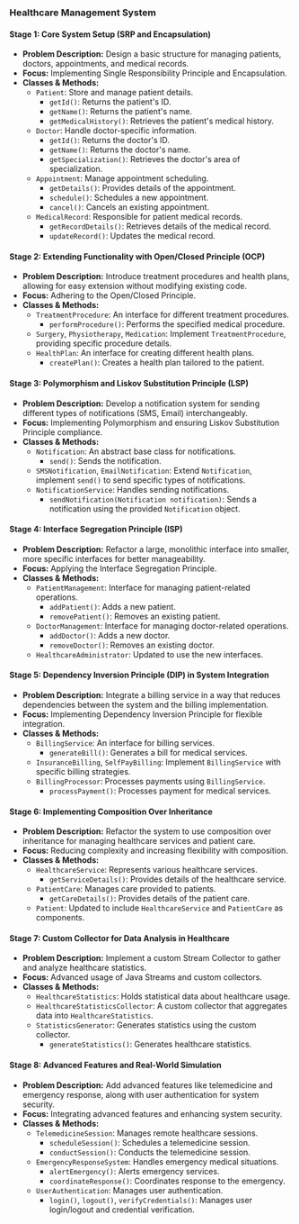### Healthcare Management System

#### Stage 1: Core System Setup (SRP and Encapsulation)

- **Problem Description:** Design a basic structure for managing patients, doctors, appointments, and medical records.
- **Focus:** Implementing Single Responsibility Principle and Encapsulation.
- **Classes & Methods:**
    - `Patient`: Store and manage patient details.
        - `getId()`: Returns the patient's ID.
        - `getName()`: Returns the patient's name.
        - `getMedicalHistory()`: Retrieves the patient's medical history.
    - `Doctor`: Handle doctor-specific information.
        - `getId()`: Returns the doctor's ID.
        - `getName()`: Returns the doctor's name.
        - `getSpecialization()`: Retrieves the doctor's area of specialization.
    - `Appointment`: Manage appointment scheduling.
        - `getDetails()`: Provides details of the appointment.
        - `schedule()`: Schedules a new appointment.
        - `cancel()`: Cancels an existing appointment.
    - `MedicalRecord`: Responsible for patient medical records.
        - `getRecordDetails()`: Retrieves details of the medical record.
        - `updateRecord()`: Updates the medical record.

#### Stage 2: Extending Functionality with Open/Closed Principle (OCP)

- **Problem Description:** Introduce treatment procedures and health plans, allowing for easy extension without modifying existing code.
- **Focus:** Adhering to the Open/Closed Principle.
- **Classes & Methods:**
    - `TreatmentProcedure`: An interface for different treatment procedures.
        - `performProcedure()`: Performs the specified medical procedure.
    - `Surgery`, `Physiotherapy`, `Medication`: Implement `TreatmentProcedure`, providing specific procedure details.
    - `HealthPlan`: An interface for creating different health plans.
        - `createPlan()`: Creates a health plan tailored to the patient.

#### Stage 3: Polymorphism and Liskov Substitution Principle (LSP)

- **Problem Description:** Develop a notification system for sending different types of notifications (SMS, Email) interchangeably.
- **Focus:** Implementing Polymorphism and ensuring Liskov Substitution Principle compliance.
- **Classes & Methods:**
    - `Notification`: An abstract base class for notifications.
        - `send()`: Sends the notification.
    - `SMSNotification`, `EmailNotification`: Extend `Notification`, implement `send()` to send specific types of notifications.
    - `NotificationService`: Handles sending notifications.
        - `sendNotification(Notification notification)`: Sends a notification using the provided `Notification` object.

#### Stage 4: Interface Segregation Principle (ISP)

- **Problem Description:** Refactor a large, monolithic interface into smaller, more specific interfaces for better manageability.
- **Focus:** Applying the Interface Segregation Principle.
- **Classes & Methods:**
    - `PatientManagement`: Interface for managing patient-related operations.
        - `addPatient()`: Adds a new patient.
        - `removePatient()`: Removes an existing patient.
    - `DoctorManagement`: Interface for managing doctor-related operations.
        - `addDoctor()`: Adds a new doctor.
        - `removeDoctor()`: Removes an existing doctor.
    - `HealthcareAdministrator`: Updated to use the new interfaces.

#### Stage 5: Dependency Inversion Principle (DIP) in System Integration

- **Problem Description:** Integrate a billing service in a way that reduces dependencies between the system and the billing implementation.
- **Focus:** Implementing Dependency Inversion Principle for flexible integration.
- **Classes & Methods:**
    - `BillingService`: An interface for billing services.
        - `generateBill()`: Generates a bill for medical services.
    - `InsuranceBilling`, `SelfPayBilling`: Implement `BillingService` with specific billing strategies.
    - `BillingProcessor`: Processes payments using `BillingService`.
        - `processPayment()`: Processes payment for medical services.

#### Stage 6: Implementing Composition Over Inheritance

- **Problem Description:** Refactor the system to use composition over inheritance for managing healthcare services and patient care.
- **Focus:** Reducing complexity and increasing flexibility with composition.
- **Classes & Methods:**
    - `HealthcareService`: Represents various healthcare services.
        - `getServiceDetails()`: Provides details of the healthcare service.
    - `PatientCare`: Manages care provided to patients.
        - `getCareDetails()`: Provides details of the patient care.
    - `Patient`: Updated to include `HealthcareService` and `PatientCare` as components.

#### Stage 7: Custom Collector for Data Analysis in Healthcare

- **Problem Description:** Implement a custom Stream Collector to gather and analyze healthcare statistics.
- **Focus:** Advanced usage of Java Streams and custom collectors.
- **Classes & Methods:**
    - `HealthcareStatistics`: Holds statistical data about healthcare usage.
    - `HealthcareStatisticsCollector`: A custom collector that aggregates data into `HealthcareStatistics`.
    - `StatisticsGenerator`: Generates statistics using the custom collector.
        - `generateStatistics()`: Generates healthcare statistics.

#### Stage 8: Advanced Features and Real-World Simulation

- **Problem Description:** Add advanced features like telemedicine and emergency response, along with user authentication for system security.
- **Focus:** Integrating advanced features and enhancing system security.
- **Classes & Methods:**
    - `TelemedicineSession`: Manages remote healthcare sessions.
        - `scheduleSession()`: Schedules a telemedicine session.
        - `conductSession()`: Conducts the telemedicine session.
    - `EmergencyResponseSystem`: Handles emergency medical situations.
        - `alertEmergency()`: Alerts emergency services.
        - `coordinateResponse()`: Coordinates response to the emergency.
    - `UserAuthentication`: Manages user authentication.
        - `login()`, `logout()`, `verifyCredentials()`: Manages user login/logout and credential verification.